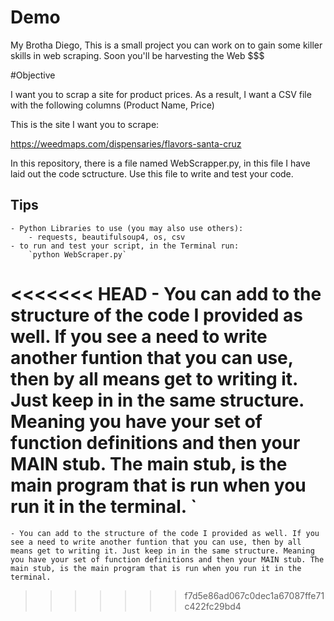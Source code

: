 # Demo

My Brotha Diego, This is a small project you can work on to gain some killer skills in web scraping. Soon you'll be harvesting the Web $$$

#Objective

I want you to scrap a site for product prices. As a result, I want a CSV file with the following columns (Product Name, Price)

This is the site I want you to scrape:

https://weedmaps.com/dispensaries/flavors-santa-cruz

In this repository, there is a file named WebScrapper.py, in this file I have laid out the code sctructure. Use this file to write and test your code. 

## Tips
    - Python Libraries to use (you may also use others):
        - requests, beautifulsoup4, os, csv
    - to run and test your script, in the Terminal run:
        `python WebScraper.py`
<<<<<<< HEAD
    - You can add to the structure of the code I provided as well. If you see a need to write another funtion that you can use, then by all means get to writing it. Just keep in in the same structure. Meaning you have your set of function definitions and then your MAIN stub. The main stub, is the main program that is run when you run it in the terminal.  `
=======
    - You can add to the structure of the code I provided as well. If you see a need to write another funtion that you can use, then by all means get to writing it. Just keep in in the same structure. Meaning you have your set of function definitions and then your MAIN stub. The main stub, is the main program that is run when you run it in the terminal.  
>>>>>>> f7d5e86ad067c0dec1a67087ffe71c422fc29bd4
